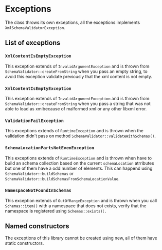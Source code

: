 # Exceptions

The class throws its own exceptions, all the exceptions implements `XmlSchemaValidatorException`.

## List of exceptions

### `XmlContentIsEmptyException`

This exception extends of `InvalidArgumentException` and is thrown from `SchemaValidator::createFromString`
when you pass an empty string, to avoid this exception validate previously that the xml content is not empty.

### `XmlContentIsEmptyException`

This exception extends of `InvalidArgumentException` and is thrown from `SchemaValidator::createFromString`
when you pass a string that was not able to load as xmlbecause of malformed xml or any other libxml error.

### `ValidationFailException`

This exceptions extends of `RuntimeException` and is thrown when the validation didn't pass on method
`SchemaValidator::validateWithSchemas()`.

### `SchemaLocationPartsNotEvenException`

This exceptions extends of `RuntimeException` and is thrown when have to build an schema collection based on
the current `schemaLocation` atrributes but one of them have a odd number of elements.
This can happend using `SchemaValidator::buildSchemas` or `SchemaValidator::buildSchemasFromSchemaLocationValue`.

### `NamespaceNotFoundInSchemas`

This exception extends of `OutOfRangeException` and is thrown when you call `Schemas::item()` with a namespace
that does not exists, verify that the namespace is registered using `Schemas::exists()`.

## Named constructors

The exceptions of this library cannot be created using new, all of them have static constructors.  
